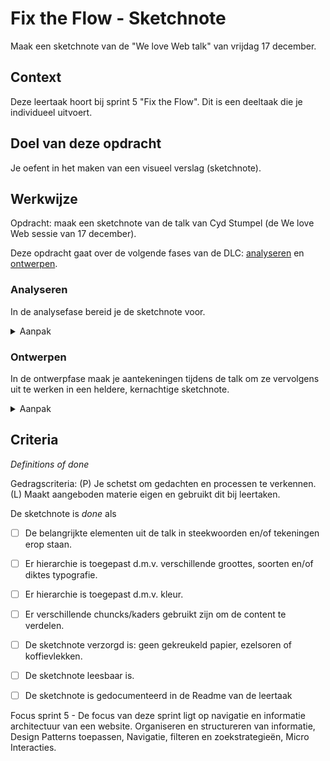 
# Fix the Flow - Sketchnote

Maak een sketchnote van de "We love Web talk" van vrijdag 17 december.

## Context

Deze leertaak hoort bij sprint 5 "Fix the Flow". 
Dit is een deeltaak die je individueel uitvoert. 


## Doel van deze opdracht

Je oefent in het maken van een visueel verslag (sketchnote). 


## Werkwijze

Opdracht: maak een sketchnote van de talk van Cyd Stumpel (de We love Web sessie van 17 december).

Deze opdracht gaat over de volgende fases van de DLC: [analyseren](#analyseren) en [ontwerpen](#ontwerpen).

### Analyseren

In de analysefase bereid je de sketchnote voor.

<details>
<summary>Aanpak</summary>

   Voor de talk begint.
   
   Teken het volgende:

1. Een titel (zie hiervoor de oefening tijdens de workshop).
2. Een simpel portretje van de persoon die de talk geeft (zie hiervoor de oefening tijdens de workshop).
3. De datum en tijd.
4. Een plan voor je typografie (zie hiervoor de oefening tijdens de workshop).
5. Een plan voor je 'chuncks' met informatie (zie hiervoor de oefening tijdens de workshop).
    


#### Materiaal analysefase

- [What is sketchnoting?](https://www.youtube.com/watch?v=4ItcHag3agE)
- [How To Do Sketchnoting (Even If You "Can't Draw"!)](https://www.youtube.com/watch?v=evLCAYlx4Kw)


</details>

### Ontwerpen

In de ontwerpfase maak je aantekeningen tijdens de talk om ze vervolgens uit te werken in een heldere, kernachtige sketchnote.

<details>
<summary>Aanpak</summary>

Tijdens de talk:

   Leg in kernwoorden en tekeningen de belangrijkste informatie vast op post-its (of meteen op papier, als je durft).
   
Na de talk:

   1. Werk de sketchnote uit.
   2. Pas hierarchie toe dmv: 
   Typografie (gebruik bijvoorbeeld verschillende lijndiktes en grootte).
   Kleur (gebruik het functioneel en maximaal twee kleuren).

#### Materiaal ontwerpfase

- [What is sketchnoting?](https://www.youtube.com/watch?v=4ItcHag3agE)
- [How To Do Sketchnoting (Even If You "Can't Draw"!)](https://www.youtube.com/watch?v=evLCAYlx4Kw)

</details>


## Criteria
*Definitions of done*

Gedragscriteria:
(P) Je schetst om gedachten en processen te verkennen. 
(L) Maakt aangeboden materie eigen en gebruikt dit bij leertaken.

De sketchnote is *done* als

- [ ] De belangrijkte elementen uit de talk in steekwoorden en/of tekeningen erop staan.
- [ ] Er hierarchie is toegepast d.m.v. verschillende groottes, soorten en/of diktes typografie.
- [ ] Er hierarchie is toegepast d.m.v. kleur.
- [ ] Er verschillende chuncks/kaders gebruikt zijn om de content te verdelen.
- [ ] De sketchnote verzorgd is: geen gekreukeld papier, ezelsoren of koffievlekken.
- [ ] De sketchnote leesbaar is.
- [ ] De sketchnote is gedocumenteerd in de Readme van de leertaak


Focus sprint 5 - De focus van deze sprint ligt op navigatie en informatie architectuur van een website. Organiseren en structureren van informatie, Design Patterns toepassen, Navigatie, filteren en zoekstrategieën, Micro Interacties.

